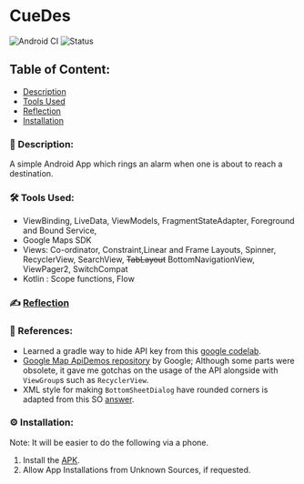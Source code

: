 # CueDes
![Android CI](https://github.com/Kalaiz/CueLoc/workflows/Android%20CI/badge.svg)
![Status](https://img.shields.io/badge/status-work--in--progress-red)

## Table of Content:
- [Description](#-description)
- [Tools Used](#%EF%B8%8F-tools-used)
- [Reflection](#%EF%B8%8F-reflection)
- [Installation](#%EF%B8%8F-installation)

### 📜 Description:
A simple Android App which rings an alarm when one is about to reach a destination.

<!-- <p align="center">
Preview of work done till now. 
 </p>
<p align="center">
<img src="/resources/app_overview.gif" width="25%" height="25%" /> 
</p>
<p align="center">
Note: I am still working on this personal project. 
 </p> -->


### 🛠️ Tools Used:
 - ViewBinding, LiveData, ViewModels, FragmentStateAdapter, Foreground and Bound Service, 
 - Google Maps SDK
 - Views: Co-ordinator, Constraint,Linear and Frame Layouts, Spinner, RecyclerView, SearchView, ~~TabLayout~~ BottomNavigationView,  ViewPager2, SwitchCompat
  - Kotlin : Scope functions, Flow 


### ✍️ [Reflection](/resources/reflection.md)



### 🔖 References:
- Learned a gradle way to hide API key from this [google codelab](https://codelabs.developers.google.com/codelabs/maps-platform-101-android#3).
- [Google Map ApiDemos repository](https://developers.google.com/maps/documentation/android-sdk/lite) by Google; Although some parts were obsolete, it gave me gotchas on the usage of the API alongside with `ViewGroup`s such as `RecyclerView`.
- XML style for making `BottomSheetDialog` have rounded corners is adapted from this SO [answer](https://stackoverflow.com/a/50619479/11200630).

### ⚙️ Installation:
Note: It will be easier to do the following via a phone. 
1) Install the [APK](Project/app/build/debug/apk-debug.apk).
2) Allow App Installations from Unknown Sources, if requested.


